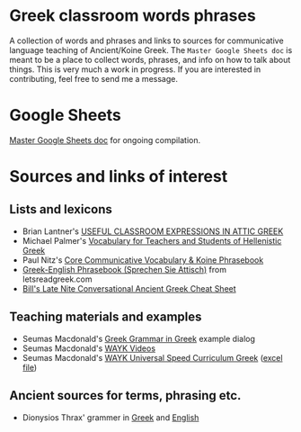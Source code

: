 # Greek classroom words phrases

A collection of words and phrases and links to sources for communicative language teaching of Ancient/Koine Greek. The `Master Google Sheets doc` is meant to be a place to collect words, phrases, and info on how to talk about things. This is very much a work in progress. If you are interested in contributing, feel free to send me a message.

# Google Sheets

[Master Google Sheets doc](https://docs.google.com/spreadsheets/d/1naquQ7M6kol0wEjbjT94fgTR8s7FoQk-1ATKy2kRFIM/edit?usp=sharing) for ongoing compilation.


# Sources and links of interest

## Lists and lexicons

* Brian Lantner's [USEFUL CLASSROOM EXPRESSIONS IN ATTIC GREEK](http://www.unm.edu/~blanter/Classroom_Expressions_1.pdf)
* Michael Palmer's [Vocabulary for Teachers and Students of Hellenistic Greek](https://www.greeklanguage.blog/?p=2543)
* Paul Nitz's [Core Communicative Vocabulary & Koine Phrasebook](https://drive.google.com/file/d/11VWNbleyHdmQ2ajFxiwySbc_PZSG5DUI/view)
* [Greek-English Phrasebook (Sprechen Sie Attisch)](http://www.letsreadgreek.com/phrasebook/greekenglishphrasebook.pdf) from letsreadgreek.com
* [Bill's Late Nite Conversational Ancient Greek Cheat Sheet](https://drive.google.com/file/d/1Z9u9mvXhTefxhr1cvrkaPgwiPFULK7yT/view)
## Teaching materials and examples

* Seumas Macdonald's [Greek Grammar in Greek](http://jeltzz.blogspot.com/2014/06/greek-grammar-in-greek-example.html?m=1) example dialog
* Seumas Macdonald's [WAYK Videos](https://www.youtube.com/watch?v=-ETMt_qjfz0&list=PLUqyJQtzjxMAPYnDpRa0DmvEZyF_J64B4)
* Seumas Macdonald's [WAYK Universal Speed Curriculum Greek](https://sites.google.com/site/intensiveaudiolanguages/greek-course) ([excel file](https://docs.google.com/viewer?a=v&pid=sites&srcid=ZGVmYXVsdGRvbWFpbnxpbnRlbnNpdmVhdWRpb2xhbmd1YWdlc3xneDo5YjYzZTlmZDI4NWExN2Q))

## Ancient sources for terms, phrasing etc.

* Dionysios Thrax' grammer in [Greek](https://el.wikisource.org/wiki/%CE%A4%CE%AD%CF%87%CE%BD%CE%B7_%CE%93%CF%81%CE%B1%CE%BC%CE%BC%CE%B1%CF%84%CE%B9%CE%BA%CE%AE) and [English](https://en.wikisource.org/wiki/The_grammar_of_Dionysios_Thrax)
